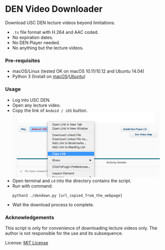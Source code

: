 # DEN Video Downloader

Download USC DEN lecture videos beyond limitations.

* `.ts` file format with H.264 and AAC coded.
* No expiration dates.
* No DEN Player needed.
* No anything but the lecture videos.

### Pre-requisites

* macOS/Linux (tested OK on macOS 10.11/10.12 and Ubuntu 14.04)
* Python 3 (Install on [macOS](https://docs.python.org/3/using/mac.html)/[Ubuntu](http://askubuntu.com/questions/682869/how-do-i-install-newer-python-versions-using-apt-get))

### Usage

* Log into USC DEN.
* Open any lecture video.
* Copy the link of `Andoid / iOS` button.
![copy-link](./copy-link.png)
* Open terminal and `cd` into the directory contains the script.
* Run with command:
    ```
    python3 ./dendown.py [url_copied_from_the_webpage]
    ```
* Wait the download process to complete.

### Acknowledgements

This script is only for convenience of downloading lecture videos only. The author is not responsible for the use and its subsequence.

License: [MIT License](./LICENSE)